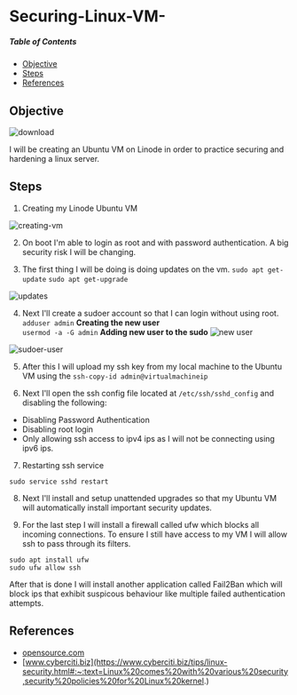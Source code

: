 

# Securing-Linux-VM-
##### Table of Contents  
* [Objective](#objective)
* [Steps](#steps)
* [References](#references)   

<a name="objective"/>

## Objective 
![download](https://user-images.githubusercontent.com/25124463/205220194-b9abc6db-8555-4dfa-acce-f2d98d162b32.png)

I will be creating an Ubuntu VM on Linode in order to practice securing and hardening a linux server. 

<a name="steps"/>

## Steps
1. Creating my Linode Ubuntu VM


![creating-vm](https://user-images.githubusercontent.com/25124463/205230535-ae0565d2-a472-41c1-9e84-ef7b979811a2.jpg)

2. On boot I'm able to login as root and with password authentication. A big security risk I will be changing. 

3. The first thing I will be doing is doing updates on the vm.
``sudo apt get-update`` ``sudo apt get-upgrade``

![updates](https://user-images.githubusercontent.com/25124463/205233071-b5356315-5037-4fbb-bae1-4279967967f2.jpg)

4. Next I'll create a sudoer account so that I can login without using root. <br>
 ``adduser admin`` **Creating the new user**<br>
 ``usermod -a -G admin`` **Adding new user to the sudo**
 ![new user](https://user-images.githubusercontent.com/25124463/205456533-dde3ba45-eed9-4256-b054-c8d1775c5234.jpg)
 
 
![sudoer-user](https://user-images.githubusercontent.com/25124463/205456562-6f906bb2-e915-40a6-97f5-8bdfcbbd00b8.jpg)

5. After this I will upload my ssh key from my local machine to the Ubuntu VM using the ``ssh-copy-id admin@virtualmachineip``

6. Next I'll open the ssh config file located at ``/etc/ssh/sshd_config`` and disabling the following:
* Disabling Password Authentication
* Disabling root login
* Only allowing ssh access to ipv4 ips as I will not be connecting using ipv6 ips. 

7. Restarting ssh service 

```
sudo service sshd restart

```


8. Next I'll install and setup unattended upgrades so that my Ubuntu VM will automatically install important security updates. 


9. For the last step I will install a firewall called ufw which blocks all incoming connections. To ensure I still have access to my VM I will allow ssh to pass through its filters. 

```
sudo apt install ufw
sudo ufw allow ssh

```

After that is done I will install another application called Fail2Ban which will block ips that exhibit suspicous behaviour like multiple failed authentication attempts.








 
 
<a name="references"/>

## References

* [opensource.com](https://opensource.com/article/19/10/linux-server-security)
* [www.cyberciti.biz](https://www.cyberciti.biz/tips/linux-security.html#:~:text=Linux%20comes%20with%20various%20security,security%20policies%20for%20Linux%20kernel.)
